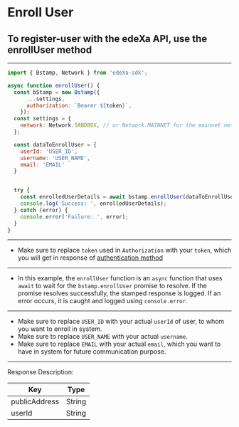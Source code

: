 # Enroll User

## To register-user with the edeXa API, use the enrollUser method

---

```SDK.js
import { Bstamp, Network } from 'edeXa-sdk';

async function enrollUser() {
  const bStamp = new Bstamp({
      ...settings,
      authorization: `Bearer ${token}`,
    });
  const settings = {
    network: Network.SANDBOX, // or Network.MAINNET for the mainnet network
  };

  const dataToEnrollUser = {
    userId: 'USER_ID',
    username: 'USER_NAME',
    email: 'EMAIL'
  }


  try {
    const enrolledUserDetails = await bstamp.enrollUser(dataToEnrollUser);
    console.log('Success: ', enrolledUserDetails);
  } catch (error) {
    console.error('Failure: ', error);
  }
}

```

---

- Make sure to replace `token` used in `Authorization` with your `token`, which you will get in response of [authentication method](./authenticate.md)

---

- In this example, the `enrollUser` function is an `async` function that uses `await` to wait for the `bstamp.enrollUser` promise to resolve. If the promise resolves successfully, the stamped response is logged. If an error occurs, it is caught and logged using `console.error`.

---

- Make sure to replace `USER_ID` with your actual `userId` of user, to whom you want to enroll in system.
- Make sure to replace `USER_NAME` with your actual `username`.
- Make sure to replace `EMAIL` with your actual `email`, which you want to have in system for future communication purpose.

---

Response Description:

| Key           | Type   |
| ------------- | ------ |
| publicAddress | String |
| userId        | String |
